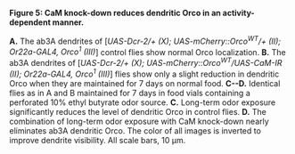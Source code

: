 **Figure 5: CaM knock-down reduces dendritic Orco in an activity-dependent manner.**

**A.** The ab3A dendrites of [_UAS-Dcr-2/+ (X); UAS-mCherry::Orco<sup>WT</sup>/+ (II); Or22a-GAL4, Orco<sup>1</sup> (III)_] control flies show normal Orco localization.
**B.** The ab3A dendrites of [_UAS-Dcr-2/+ (X); UAS-mCherry::Orco<sup>WT</sup>/UAS-CaM-IR (II); Or22a-GAL4, Orco<sup>1</sup> (III)_] flies show only a slight reduction in dendritic Orco when they are maintained for 7 days on normal food.
**C--D.** Identical flies as in A and B maintained for 7 days in food vials containing a perforated 10% ethyl butyrate odor source.
**C.** Long-term odor exposure significantly reduces the level of dendritic Orco in control flies.
**D.** The combination of long-term odor exposure with CaM knock-down nearly eliminates ab3A dendritic Orco.
The color of all images is inverted to improve dendrite visibility.
All scale bars, 10 μm.